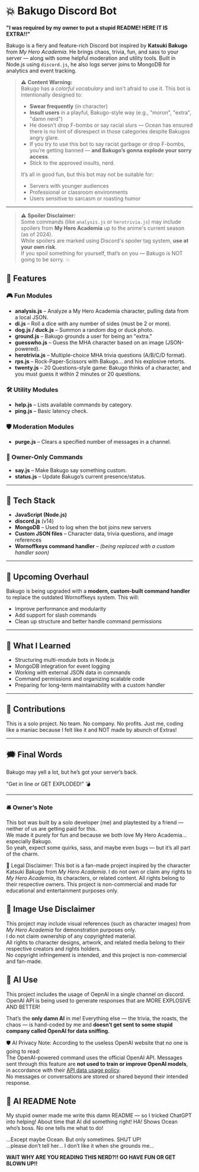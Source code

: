 # 💥 Bakugo Discord Bot

**"I was required by my owner to put a stupid README! HERE IT IS EXTRA!!"**

Bakugo is a fiery and feature-rich Discord bot inspired by **Katsuki Bakugo** from *My Hero Academia*. He brings chaos, trivia, fun, and sass to your server — along with some helpful moderation and utility tools. Built in Node.js using `discord.js`, he also logs server joins to MongoDB for analytics and event tracking.
> ⚠️ **Content Warning:**  
> Bakugo has a *colorful vocabulary* and isn't afraid to use it. This bot is intentionally designed to:
> - **Swear frequently** (in character)
> - **Insult users** in a playful, Bakugo-style way (e.g., "moron", "extra", "damn nerd")
> - He doesn’t drop F-bombs or say racial slurs — Ocean has ensured there is no hint of disrespect in those categories despite Bakugos angry glare.
> - If you try to use this bot to say racist garbage or drop F-bombs, you’re getting banned — **and Bakugo’s gonna explode your sorry access**.  
> - Stick to the approved insults, nerd. 
>
> It’s all in good fun, but this bot may not be suitable for:
> - Servers with younger audiences
> - Professional or classroom environments
> - Users sensitive to sarcasm or roasting humor
---
> ⚠️ **Spoiler Disclaimer:**  
> Some commands (like `analysis.js` or `herotrivia.js`) may include spoilers from **My Hero Academia** up to the anime's current season (as of 2024).  
> While spoilers are marked using Discord's spoiler tag system, **use at your own risk**.  
> If you spoil something for yourself, that’s on you — Bakugo is NOT going to be sorry. 💥

## 🚀 Features

### 🎮 Fun Modules
- **analysis.js** – Analyze a My Hero Academia character, pulling data from a local JSON.
- **di.js** – Roll a dice with any number of sides (must be 2 or more).
- **dog.js / duck.js** – Summon a random dog or duck photo.
- **ground.js** – Bakugo grounds a user for being an "extra."
- **guesswho.js** – Guess the MHA character based on an image (JSON-powered).
- **herotrivia.js** – Multiple-choice MHA trivia questions (A/B/C/D format).
- **rps.js** – Rock-Paper-Scissors with Bakugo... and his explosive retorts.
- **twenty.js** – 20 Questions-style game: Bakugo thinks of a character, and you must guess it within 2 minutes or 20 questions.

### 🛠️ Utility Modules
- **help.js** – Lists available commands by category.
- **ping.js** – Basic latency check.

### 🛡️ Moderation Modules
- **purge.js** – Clears a specified number of messages in a channel.

### 👑 Owner-Only Commands
- **say.js** – Make Bakugo say something custom.
- **status.js** – Update Bakugo’s current presence/status.

---

## 🧠 Tech Stack

- **JavaScript (Node.js)**
- **discord.js** (v14)
- **MongoDB** – Used to log when the bot joins new servers
- **Custom JSON files** – Character data, trivia questions, and image references
- **Wornoffkeys command handler** – *(being replaced with a custom handler soon)*

---

## 🔧 Upcoming Overhaul

Bakugo is being upgraded with a **modern, custom-built command handler** to replace the outdated Wornoffkeys system. This will:
- Improve performance and modularity
- Add support for slash commands
- Clean up structure and better handle command permissions

---

## 🧪 What I Learned

- Structuring multi-module bots in Node.js
- MongoDB integration for event logging
- Working with external JSON data in commands
- Command permissions and organizing scalable code
- Preparing for long-term maintainability with a custom handler

---

## 🤝 Contributions

This is a solo project. No team. No company. No profits. Just me, coding like a maniac because I felt like it and NOT made by abunch of Extras!

---

## 🗯️ Final Words

Bakugo may yell a lot, but he’s got your server’s back.

"Get in line or GET EXPLODED!" 💣

---
### 🛎️ Owner’s Note

This bot was built by a solo developer (me) and playtested by a friend — neither of us are getting paid for this.  
We made it purely for fun and because we both love My Hero Academia... especially Bakugo.  
So yeah, expect some quirks, sass, and maybe even bugs — but it’s all part of the charm.

📜 Legal Disclaimer:
This bot is a fan-made project inspired by the character Katsuki Bakugo from *My Hero Academia*. I do not own or claim any rights to *My Hero Academia*, its characters, or related content. All rights belong to their respective owners. This project is non-commercial and made for educational and entertainment purposes only. 

## 📸 Image Use Disclaimer

This project may include visual references (such as character images) from *My Hero Academia* for demonstration purposes only.  
I do not claim ownership of any copyrighted material.  
All rights to character designs, artwork, and related media belong to their respective creators and rights holders.  
No copyright infringement is intended, and this project is non-commercial and fan-made.


## 🤖 AI Use

This project includes the usage of OepnAI in a single channel on discord. OpenAI API is being used to generate responses that are MORE EXPLOSIVE AND BETTER!

That’s the **only damn AI** in me! Everything else — the trivia, the roasts, the chaos — is hand-coded by me and **doesn’t get sent to some stupid company called OpenAI for data sniffing.**


🛡️ AI Privacy Note:
According to the useless OpenAI website that no one is going to read:  
The OpenAI-powered command uses the official OpenAI API. Messages sent through this feature are **not used to train or improve OpenAI models**, in accordance with their [API data usage policy](https://openai.com/enterprise-privacy).  
No messages or conversations are stored or shared beyond their intended response.

## 🧠 AI README Note

My stupid owner made me write this damn README — so I tricked ChatGPT into helping! About time that AI did something right!
HA! Shows Ocean who’s boss. No one tells me what to do!

...Except maybe Ocean. But only sometimes. SHUT UP!  
...please don’t tell her... I don’t like it when she grounds me...





**WAIT WHY ARE YOU READING THIS NERD?!! GO HAVE FUN OR GET BLOWN UP!!**


